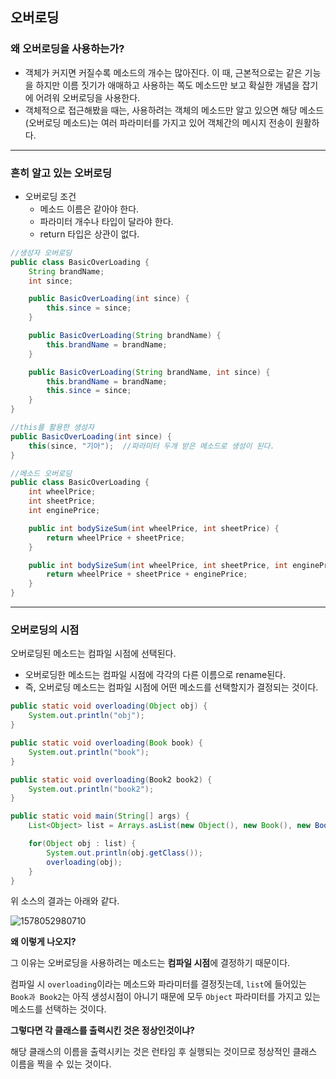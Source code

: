 ## 오버로딩

### 왜 오버로딩을 사용하는가?

- 객체가 커지면 커질수록 메소드의 개수는 많아진다. 이 때, 근본적으로는 같은 기능을 하지만 이름 짓기가 애매하고 사용하는 쪽도 메소드만 보고 확실한 개념을 잡기에 어려워 오버로딩을 사용한다.
- 객체적으로 접근해봤을 때는, 사용하려는 객체의 메소드만 알고 있으면 해당 메소드(오버로딩 메소드)는 여러 파라미터를 가지고 있어 객체간의 메시지 전송이 원활하다.

---

 

### 흔히 알고 있는 오버로딩

- 오버로딩 조건
  -  메소드 이름은 같아야 한다.
  -  파라미터 개수나 타입이 달라야 한다.
  - return 타입은 상관이 없다.

```java
//생성자 오버로딩
public class BasicOverLoading {
    String brandName;
    int since;

    public BasicOverLoading(int since) {
        this.since = since;
    }

    public BasicOverLoading(String brandName) {
        this.brandName = brandName;
    }

    public BasicOverLoading(String brandName, int since) {
        this.brandName = brandName;
        this.since = since;
    }
}

//this를 활용한 생성자
public BasicOverLoading(int since) {
    this(since, "기아");	//파라미터 두개 받은 메소드로 생성이 된다.
}

//메소드 오버로딩
public class BasicOverLoading {
    int wheelPrice;
    int sheetPrice;
    int enginePrice;

    public int bodySizeSum(int wheelPrice, int sheetPrice) {
        return wheelPrice + sheetPrice;
    }

    public int bodySizeSum(int wheelPrice, int sheetPrice, int enginePrice) {
        return wheelPrice + sheetPrice + enginePrice;
    }
}
```

  

---

### 오버로딩의 시점

오버로딩된 메소드는 컴파일 시점에 선택된다.

- 오버로딩한 메소드는 컴파일 시점에 각각의 다른 이름으로 rename된다.
- 즉, 오버로딩 메소드는 컴파일 시점에 어떤 메소드를 선택할지가 결정되는 것이다.

```java
public static void overloading(Object obj) {
    System.out.println("obj");
}

public static void overloading(Book book) {
    System.out.println("book");
}

public static void overloading(Book2 book2) {
    System.out.println("book2");
}

public static void main(String[] args) {
    List<Object> list = Arrays.asList(new Object(), new Book(), new Book2());

    for(Object obj : list) {
        System.out.println(obj.getClass());
        overloading(obj);
    }
}
```

위 소스의 결과는 아래와 같다.

![1578052980710](https://user-images.githubusercontent.com/40616436/71722723-3690e580-2e6d-11ea-906b-2f31d5ba17d9.png)

  

**왜 이렇게 나오지?**

그 이유는 오버로딩을 사용하려는 메소드는 **컴파일 시점**에 결정하기 때문이다.

컴파일 시 `overloading`이라는 메소드와 파라미터를 결정짓는데, `list`에 들어있는 `Book과 Book2`는 아직 생성시점이 아니기 때문에 모두 `Object` 파라미터를 가지고 있는 메소드를 선택하는 것이다.

  

**그렇다면 각 클래스를 출력시킨 것은 정상인것이냐?**

해당 클래스의 이름을 출력시키는 것은 런타임 후 실행되는 것이므로 정상적인 클래스 이름을 찍을 수 있는 것이다.



